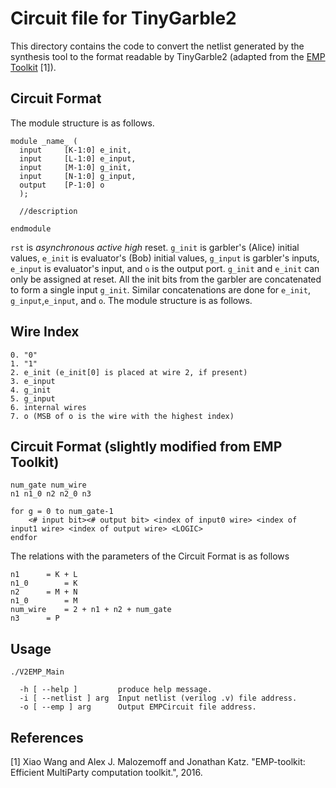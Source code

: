Circuit file for TinyGarble2
=======
This directory contains the code to convert the netlist generated by the synthesis tool to the format readable by TinyGarble2 (adapted from the [EMP Toolkit](https://github.com/emp-toolkit) [1]).

## Circuit Format
The module structure is as follows. 
```
module _name_ ( 
  input		[K-1:0]	e_init,
  input		[L-1:0]	e_input,
  input		[M-1:0]	g_init,
  input		[N-1:0]	g_input,
  output	[P-1:0]	o
  );
  
  //description
  
endmodule 
```
`rst` is <i>asynchronous active high</i> reset. `g_init` is garbler's (Alice) initial values, `e_init` is evaluator's 
(Bob) initial values, `g_input` is garbler's inputs, `e_input` is evaluator's input, and `o` is the output port. 
`g_init` and `e_init` can only be assigned at reset. 
All the init bits from the garbler are concatenated to form a single input `g_init`. 
Similar concatenations are done for `e_init`, `g_input`,`e_input`, and `o`.
The module structure is as follows.

## Wire Index
```
0. "0"
1. "1"
2. e_init (e_init[0] is placed at wire 2, if present)
3. e_input
4. g_init
5. g_input
6. internal wires
7. o (MSB of o is the wire with the highest index)
```

## Circuit Format (slightly modified from EMP Toolkit)
```
num_gate num_wire
n1 n1_0 n2 n2_0 n3

for g = 0 to num_gate-1
	<# input bit><# output bit> <index of input0 wire> <index of input1 wire> <index of output wire> <LOGIC>
endfor
```
The relations with the parameters of the Circuit Format is as follows
```
n1		= K + L
n1_0		= K
n2		= M + N
n1_0		= M
num_wire 	= 2 + n1 + n2 + num_gate
n3 		= P
```

## Usage
```
./V2EMP_Main 

  -h [ --help ]         produce help message.
  -i [ --netlist ] arg  Input netlist (verilog .v) file address.
  -o [ --emp ] arg      Output EMPCircuit file address.

```

## References
[1] Xiao Wang and Alex J. Malozemoff and Jonathan Katz. "EMP-toolkit: Efficient MultiParty computation toolkit.", 2016. 

